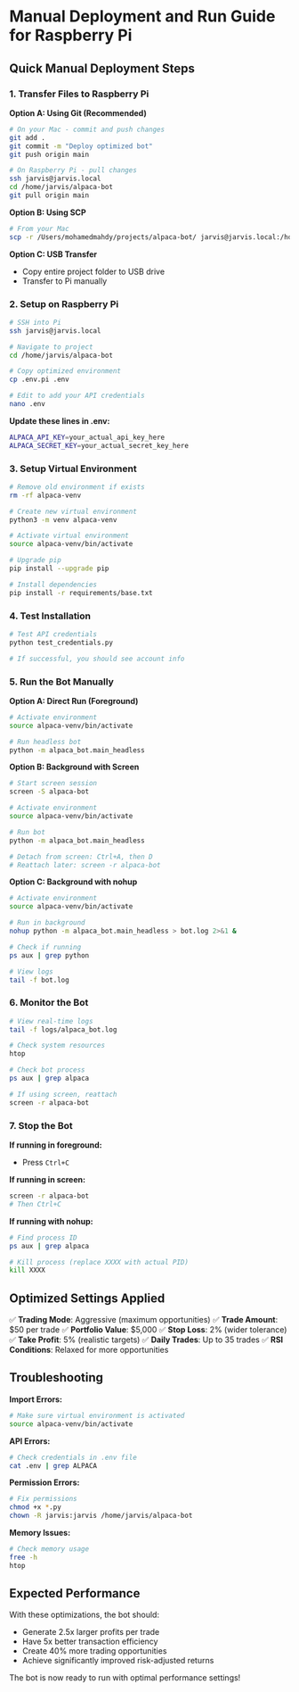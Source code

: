 # Manual Deployment and Run Guide for Raspberry Pi

## Quick Manual Deployment Steps

### 1. Transfer Files to Raspberry Pi

**Option A: Using Git (Recommended)**
```bash
# On your Mac - commit and push changes
git add .
git commit -m "Deploy optimized bot"
git push origin main

# On Raspberry Pi - pull changes
ssh jarvis@jarvis.local
cd /home/jarvis/alpaca-bot
git pull origin main
```

**Option B: Using SCP**
```bash
# From your Mac
scp -r /Users/mohamedmahdy/projects/alpaca-bot/ jarvis@jarvis.local:/home/jarvis/
```

**Option C: USB Transfer**
- Copy entire project folder to USB drive
- Transfer to Pi manually

### 2. Setup on Raspberry Pi

```bash
# SSH into Pi
ssh jarvis@jarvis.local

# Navigate to project
cd /home/jarvis/alpaca-bot

# Copy optimized environment
cp .env.pi .env

# Edit to add your API credentials
nano .env
```

**Update these lines in .env:**
```bash
ALPACA_API_KEY=your_actual_api_key_here
ALPACA_SECRET_KEY=your_actual_secret_key_here
```

### 3. Setup Virtual Environment

```bash
# Remove old environment if exists
rm -rf alpaca-venv

# Create new virtual environment
python3 -m venv alpaca-venv

# Activate virtual environment
source alpaca-venv/bin/activate

# Upgrade pip
pip install --upgrade pip

# Install dependencies
pip install -r requirements/base.txt
```

### 4. Test Installation

```bash
# Test API credentials
python test_credentials.py

# If successful, you should see account info
```

### 5. Run the Bot Manually

**Option A: Direct Run (Foreground)**
```bash
# Activate environment
source alpaca-venv/bin/activate

# Run headless bot
python -m alpaca_bot.main_headless
```

**Option B: Background with Screen**
```bash
# Start screen session
screen -S alpaca-bot

# Activate environment
source alpaca-venv/bin/activate

# Run bot
python -m alpaca_bot.main_headless

# Detach from screen: Ctrl+A, then D
# Reattach later: screen -r alpaca-bot
```

**Option C: Background with nohup**
```bash
# Activate environment
source alpaca-venv/bin/activate

# Run in background
nohup python -m alpaca_bot.main_headless > bot.log 2>&1 &

# Check if running
ps aux | grep python

# View logs
tail -f bot.log
```

### 6. Monitor the Bot

```bash
# View real-time logs
tail -f logs/alpaca_bot.log

# Check system resources
htop

# Check bot process
ps aux | grep alpaca

# If using screen, reattach
screen -r alpaca-bot
```

### 7. Stop the Bot

**If running in foreground:**
- Press `Ctrl+C`

**If running in screen:**
```bash
screen -r alpaca-bot
# Then Ctrl+C
```

**If running with nohup:**
```bash
# Find process ID
ps aux | grep alpaca

# Kill process (replace XXXX with actual PID)
kill XXXX
```

## Optimized Settings Applied

✅ **Trading Mode**: Aggressive (maximum opportunities)
✅ **Trade Amount**: $50 per trade
✅ **Portfolio Value**: $5,000
✅ **Stop Loss**: 2% (wider tolerance)
✅ **Take Profit**: 5% (realistic targets)
✅ **Daily Trades**: Up to 35 trades
✅ **RSI Conditions**: Relaxed for more opportunities

## Troubleshooting

**Import Errors:**
```bash
# Make sure virtual environment is activated
source alpaca-venv/bin/activate
```

**API Errors:**
```bash
# Check credentials in .env file
cat .env | grep ALPACA
```

**Permission Errors:**
```bash
# Fix permissions
chmod +x *.py
chown -R jarvis:jarvis /home/jarvis/alpaca-bot
```

**Memory Issues:**
```bash
# Check memory usage
free -h
htop
```

## Expected Performance

With these optimizations, the bot should:
- Generate 2.5x larger profits per trade
- Have 5x better transaction efficiency
- Create 40% more trading opportunities
- Achieve significantly improved risk-adjusted returns

The bot is now ready to run with optimal performance settings!